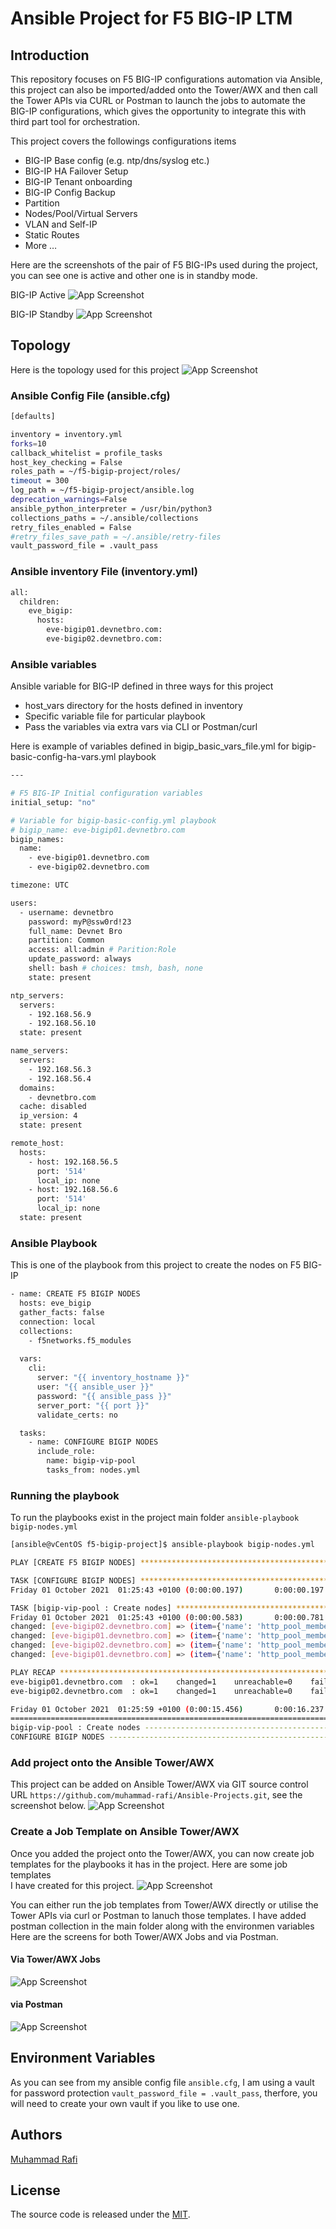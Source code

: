 # Ansible Project for F5 BIG-IP LTM 
## Introduction
This repository focuses on F5 BIG-IP configurations automation 
via Ansible, this project can also be imported/added onto the Tower/AWX 
and then call the Tower APIs via CURL or Postman to launch the jobs to automate
the BIG-IP configurations, which gives the opportunity to integrate this with 
third part tool for orchestration.

This project covers the followings configurations items 
- BIG-IP Base config (e.g. ntp/dns/syslog etc.)
- BIG-IP HA Failover Setup
- BIG-IP Tenant onboarding 
- BIG-IP Config Backup
- Partition 
- Nodes/Pool/Virtual Servers
- VLAN and Self-IP 
- Static Routes 
- More …

Here are the screenshots of the pair of F5 BIG-IPs used during the
project, you can see one is active and other one is in standby mode. 

BIG-IP Active 
![App Screenshot](https://github.com/muhammad-rafi/Ansible-Projects/blob/main/f5-bigip-project/images/bigip_active.PNG)

BIG-IP Standby 
![App Screenshot](https://github.com/muhammad-rafi/Ansible-Projects/blob/main/f5-bigip-project/images/bigip_standby.PNG)

## Topology 
Here is the topology used for this project 
![App Screenshot](https://github.com/muhammad-rafi/Ansible-Projects/blob/main/f5-bigip-project/images/bigip_topology.PNG)

### Ansible Config File (ansible.cfg)
```bash
[defaults]

inventory = inventory.yml
forks=10
callback_whitelist = profile_tasks
host_key_checking = False
roles_path = ~/f5-bigip-project/roles/
timeout = 300
log_path = ~/f5-bigip-project/ansible.log
deprecation_warnings=False
ansible_python_interpreter = /usr/bin/python3
collections_paths = ~/.ansible/collections
retry_files_enabled = False
#retry_files_save_path = ~/.ansible/retry-files
vault_password_file = .vault_pass
```
### Ansible inventory File (inventory.yml)

```bash
all:
  children:
    eve_bigip:
      hosts:
        eve-bigip01.devnetbro.com:
        eve-bigip02.devnetbro.com:
```
### Ansible variables
Ansible variable for BIG-IP defined in three ways for this project
- host_vars directory for the hosts defined in inventory
- Specific variable file for particular playbook 
- Pass the variables via extra vars via CLI or Postman/curl 

Here is example of variables defined in bigip_basic_vars_file.yml 
for bigip-basic-config-ha-vars.yml playbook
```bash
---

# F5 BIG-IP Initial configuration variables 
initial_setup: "no"

# Variable for bigip-basic-config.yml playbook
# bigip_name: eve-bigip01.devnetbro.com
bigip_names:
  name:
    - eve-bigip01.devnetbro.com
    - eve-bigip02.devnetbro.com

timezone: UTC

users:
  - username: devnetbro
    password: myP@ssw0rd!23
    full_name: Devnet Bro
    partition: Common
    access: all:admin # Parition:Role
    update_password: always
    shell: bash # choices: tmsh, bash, none
    state: present

ntp_servers:
  servers:
    - 192.168.56.9
    - 192.168.56.10
  state: present 

name_servers:
  servers:
    - 192.168.56.3
    - 192.168.56.4
  domains: 
    - devnetbro.com
  cache: disabled
  ip_version: 4
  state: present 

remote_host:
  hosts:
    - host: 192.168.56.5
      port: '514'
      local_ip: none
    - host: 192.168.56.6
      port: '514'
      local_ip: none
  state: present
```

### Ansible Playbook 
This is one of the playbook from this project to create the nodes
on F5 BIG-IP 
```bash
- name: CREATE F5 BIGIP NODES
  hosts: eve_bigip
  gather_facts: false  
  connection: local
  collections: 
    - f5networks.f5_modules
    
  vars:
    cli:
      server: "{{ inventory_hostname }}"
      user: "{{ ansible_user }}"
      password: "{{ ansible_pass }}"
      server_port: "{{ port }}"
      validate_certs: no

  tasks:
    - name: CONFIGURE BIGIP NODES
      include_role: 
        name: bigip-vip-pool
        tasks_from: nodes.yml
```
### Running the playbook
To run the playbooks exist in the project main folder 
`ansible-playbook bigip-nodes.yml` 
```bash
[ansible@vCentOS f5-bigip-project]$ ansible-playbook bigip-nodes.yml

PLAY [CREATE F5 BIGIP NODES] ***************************************************************************************

TASK [CONFIGURE BIGIP NODES] ***************************************************************************************
Friday 01 October 2021  01:25:43 +0100 (0:00:00.197)       0:00:00.197 ********

TASK [bigip-vip-pool : Create nodes] *******************************************************************************
Friday 01 October 2021  01:25:43 +0100 (0:00:00.583)       0:00:00.781 ********
changed: [eve-bigip02.devnetbro.com] => (item={'name': 'http_pool_member_1', 'description': 'http_pool_member_1', 'partition': 'TENANT_2', 'address': '192.168.20.11', 'port': 80, 'state': 'enabled'})
changed: [eve-bigip01.devnetbro.com] => (item={'name': 'http_pool_member_1', 'description': 'http_pool_member_1', 'partition': 'TENANT_2', 'address': '192.168.20.11', 'port': 80, 'state': 'enabled'})
changed: [eve-bigip02.devnetbro.com] => (item={'name': 'http_pool_member_2', 'description': 'http_pool_member_2', 'partition': 'TENANT_2', 'address': '192.168.20.12', 'port': 80, 'state': 'enabled'})
changed: [eve-bigip01.devnetbro.com] => (item={'name': 'http_pool_member_2', 'description': 'http_pool_member_2', 'partition': 'TENANT_2', 'address': '192.168.20.12', 'port': 80, 'state': 'enabled'})

PLAY RECAP *********************************************************************************************************
eve-bigip01.devnetbro.com  : ok=1    changed=1    unreachable=0    failed=0    skipped=0    rescued=0    ignored=0  
eve-bigip02.devnetbro.com  : ok=1    changed=1    unreachable=0    failed=0    skipped=0    rescued=0    ignored=0  

Friday 01 October 2021  01:25:59 +0100 (0:00:15.456)       0:00:16.237 ********
===============================================================================
bigip-vip-pool : Create nodes ------------------------------------------------------------------------------ 15.46s
CONFIGURE BIGIP NODES --------------------------------------------------------------------------------------- 0.58s
```
### Add project onto the Ansible Tower/AWX 
This project can be added on Ansible Tower/AWX via GIT source control URL 
`https://github.com/muhammad-rafi/Ansible-Projects.git`,
see the screenshot below. 
![App Screenshot](https://github.com/muhammad-rafi/Ansible-Projects/blob/main/f5-bigip-project/images/bigip_awx_project.PNG)

### Create a Job Template on Ansible Tower/AWX 
Once you added the project onto the Tower/AWX, you can now create job
templates for the playbooks it has in the project. Here are some job templates  
I have created for this project. 
![App Screenshot](https://github.com/muhammad-rafi/Ansible-Projects/blob/main/f5-bigip-project/images/bigip_awx_templates.PNG)

You can either run the job templates from Tower/AWX directly or utilise the
Tower APIs via curl or Postman to lanuch those templates. I have added
postman collection in the main folder along with the environmen variables
Here are the screens for both Tower/AWX Jobs and via Postman. 

#### Via Tower/AWX Jobs 
![App Screenshot](https://github.com/muhammad-rafi/Ansible-Projects/blob/main/f5-bigip-project/images/bigip_awx_job_run.PNG)

#### via Postman
![App Screenshot](https://github.com/muhammad-rafi/Ansible-Projects/blob/main/f5-bigip-project/images/bigip_postman.PNG)

## Environment Variables

As you can see from my ansible config file `ansible.cfg`, I 
am using a vault for password protection `vault_password_file = .vault_pass`, 
therfore, you will need to create your own vault if you like to use one. 

## Authors

[Muhammad Rafi](https://github.com/muhammad-rafi)

## License

The source code is released under the [MIT](https://choosealicense.com/licenses/mit/).
